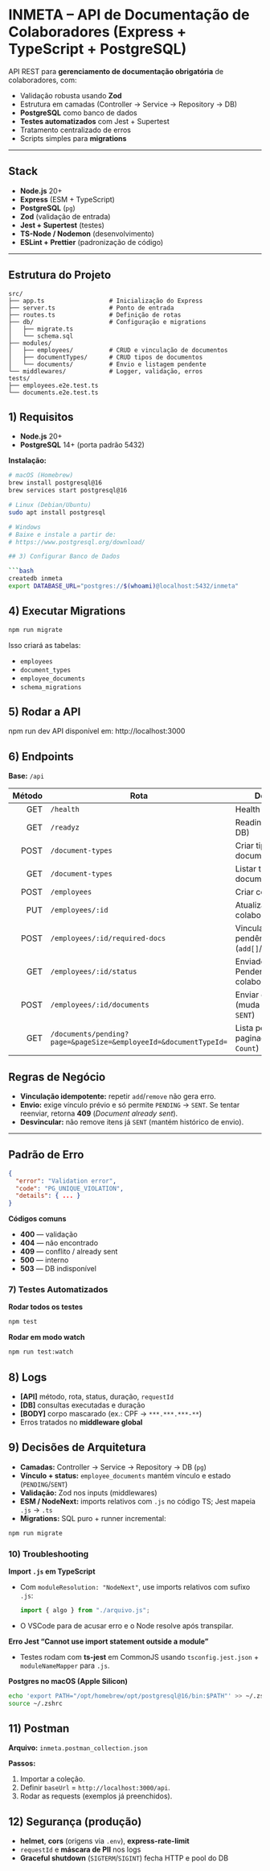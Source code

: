 # INMETA – API de Documentação de Colaboradores (Express + TypeScript + PostgreSQL)

API REST para **gerenciamento de documentação obrigatória** de colaboradores, com:

- Validação robusta usando **Zod**
- Estrutura em camadas (Controller → Service → Repository → DB)
- **PostgreSQL** como banco de dados
- **Testes automatizados** com Jest + Supertest
- Tratamento centralizado de erros
- Scripts simples para **migrations**

---

## Stack

- **Node.js** 20+
- **Express** (ESM + TypeScript)
- **PostgreSQL** (`pg`)
- **Zod** (validação de entrada)
- **Jest + Supertest** (testes)
- **TS-Node / Nodemon** (desenvolvimento)
- **ESLint + Prettier** (padronização de código)

---

## Estrutura do Projeto

```text
src/
├── app.ts                  # Inicialização do Express
├── server.ts               # Ponto de entrada
├── routes.ts               # Definição de rotas
├── db/                     # Configuração e migrations
│   ├── migrate.ts
│   └── schema.sql
├── modules/
│   ├── employees/          # CRUD e vinculação de documentos
│   ├── documentTypes/      # CRUD tipos de documentos
│   └── documents/          # Envio e listagem pendente
└── middlewares/            # Logger, validação, erros
tests/
├── employees.e2e.test.ts
└── documents.e2e.test.ts
```

## 1) Requisitos

- **Node.js** 20+
- **PostgreSQL** 14+ (porta padrão 5432)

**Instalação:**

```bash
# macOS (Homebrew)
brew install postgresql@16
brew services start postgresql@16

# Linux (Debian/Ubuntu)
sudo apt install postgresql

# Windows
# Baixe e instale a partir de:
# https://www.postgresql.org/download/

## 3) Configurar Banco de Dados

```bash
createdb inmeta
export DATABASE_URL="postgres://$(whoami)@localhost:5432/inmeta"
```

## 4) Executar Migrations

```bash
npm run migrate
```

Isso criará as tabelas:

- `employees`
- `document_types`
- `employee_documents`
- `schema_migrations`

## 5) Rodar a API

npm run dev
API disponível em: http://localhost:3000

## 6) Endpoints
**Base:** `/api`

| Método | Rota                                                       | Descrição                                              |
|-------:|------------------------------------------------------------|--------------------------------------------------------|
| GET    | `/health`                                                  | Health check                                           |
| GET    | `/readyz`                                                  | Readiness (ping ao DB)                                 |
| POST   | `/document-types`                                          | Criar tipo de documento                                |
| GET    | `/document-types`                                          | Listar tipos de documento                              |
| POST   | `/employees`                                               | Criar colaborador                                      |
| PUT    | `/employees/:id`                                           | Atualizar colaborador                                  |
| POST   | `/employees/:id/required-docs`                             | Vincular/Desvincular pendências (`add[]`/`remove[]`)   |
| GET    | `/employees/:id/status`                                    | Enviados vs. Pendentes do colaborador                  |
| POST   | `/employees/:id/documents`                                 | Enviar documento (muda `PENDING` → `SENT`)             |
| GET    | `/documents/pending?page=&pageSize=&employeeId=&documentTypeId=` | Lista pendentes + paginação (`X-Total-Count`)   |

## Regras de Negócio

- **Vinculação idempotente:** repetir `add`/`remove` não gera erro.
- **Envio:** exige vínculo prévio e só permite `PENDING` → `SENT`. Se tentar reenviar, retorna **409** (*Document already sent*).
- **Desvincular:** não remove itens já `SENT` (mantém histórico de envio).

---

## Padrão de Erro

```json
{
  "error": "Validation error",
  "code": "PG_UNIQUE_VIOLATION",
  "details": { ... }
}
```

**Códigos comuns**
- **400** — validação  
- **404** — não encontrado  
- **409** — conflito / already sent  
- **500** — interno  
- **503** — DB indisponível

### 7) Testes Automatizados

**Rodar todos os testes**
```bash
npm test
```

**Rodar em modo watch**
```bash
npm run test:watch
```

## 8) Logs

- **[API]** método, rota, status, duração, `requestId`
- **[DB]** consultas executadas e duração
- **[BODY]** corpo mascarado (ex.: CPF → `***.***.***-**`)
- Erros tratados no **middleware global**

## 9) Decisões de Arquitetura

- **Camadas:** Controller → Service → Repository → DB (`pg`)
- **Vínculo + status:** `employee_documents` mantém vínculo e estado (`PENDING`/`SENT`)
- **Validação:** Zod nos inputs (middlewares)
- **ESM / NodeNext:** imports relativos com `.js` no código TS; Jest mapeia `.js` → `.ts`
- **Migrations:** SQL puro + runner incremental:

```bash
npm run migrate
```

### 10) Troubleshooting

**Import `.js` em TypeScript**
- Com `moduleResolution: "NodeNext"`, use imports relativos com sufixo `.js`:
  ```ts
  import { algo } from "./arquivo.js";
  ```
- O VSCode para de acusar erro e o Node resolve após transpilar.

**Erro Jest “Cannot use import statement outside a module”**
- Testes rodam com **ts-jest** em CommonJS usando `tsconfig.jest.json` + `moduleNameMapper` para `.js`.

**Postgres no macOS (Apple Silicon)**
```bash
echo 'export PATH="/opt/homebrew/opt/postgresql@16/bin:$PATH"' >> ~/.zshrc
source ~/.zshrc
```

## 11) Postman

**Arquivo:** `inmeta.postman_collection.json`

**Passos:**
1. Importar a coleção.
2. Definir `baseUrl` = `http://localhost:3000/api`.
3. Rodar as requests (exemplos já preenchidos).

## 12) Segurança (produção)

- **helmet**, **cors** (origens via `.env`), **express-rate-limit**
- `requestId` e **máscara de PII** nos logs
- **Graceful shutdown** (`SIGTERM`/`SIGINT`) fecha HTTP e pool do DB
